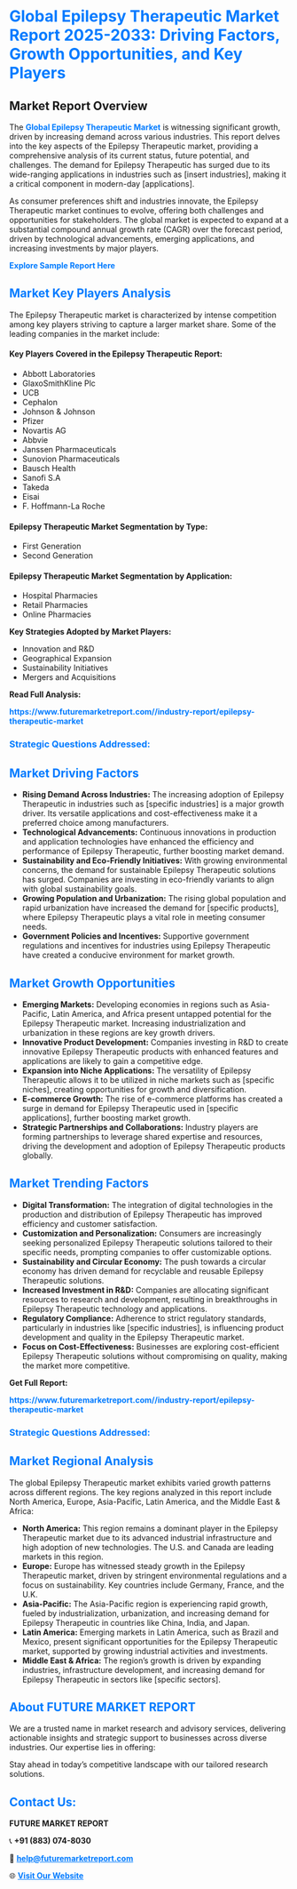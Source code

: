 <h1 style="color: #007BFF;">Global Epilepsy Therapeutic Market Report 2025-2033: Driving Factors, Growth Opportunities, and Key Players</h1>

<section id="overview">
<h2>Market Report Overview</h2>
<p>The <a href="https://www.futuremarketreport.com//industry-report/epilepsy-therapeutic-market" style="color: #007BFF; text-decoration: none;"><strong>Global Epilepsy Therapeutic Market</strong></a> is witnessing significant growth, driven by increasing demand across various industries. This report delves into the key aspects of the Epilepsy Therapeutic market, providing a comprehensive analysis of its current status, future potential, and challenges. The demand for Epilepsy Therapeutic has surged due to its wide-ranging applications in industries such as [insert industries], making it a critical component in modern-day [applications].</p>
<p>As consumer preferences shift and industries innovate, the Epilepsy Therapeutic market continues to evolve, offering both challenges and opportunities for stakeholders. The global market is expected to expand at a substantial compound annual growth rate (CAGR) over the forecast period, driven by technological advancements, emerging applications, and increasing investments by major players.</p>
</section>

<section id="overview">
<p><a href="https://www.futuremarketreport.com//request-sample/reportId=51310" style="color: #007BFF; text-decoration: none;"><strong>Explore Sample Report Here</strong></a></p>
</section>

<section id="key-players">
<h2 style="color: #007BFF;">Market Key Players Analysis</h2>
<p>The Epilepsy Therapeutic market is characterized by intense competition among key players striving to capture a larger market share. Some of the leading companies in the market include:</p>
<h4>Key Players Covered in the Epilepsy Therapeutic Report:</h4>
<ul><li>Abbott Laboratories</li><li>GlaxoSmithKline Plc</li><li>UCB</li><li>Cephalon</li><li>Johnson &amp; Johnson</li><li>Pfizer</li><li>Novartis AG</li><li>Abbvie</li><li>Janssen Pharmaceuticals</li><li>Sunovion Pharmaceuticals</li><li>Bausch Health</li><li>Sanofi S.A</li><li>Takeda</li><li>Eisai</li><li>F. Hoffmann-La Roche</li></ul>
<h4>Epilepsy Therapeutic Market Segmentation by Type:</h4>
<ul><li>First Generation</li><li>Second Generation</li></ul>

<h4>Epilepsy Therapeutic Market Segmentation by Application:</h4>
<ul><li>Hospital Pharmacies</li><li>Retail Pharmacies</li><li>Online Pharmacies</li></ul>
<p><strong>Key Strategies Adopted by Market Players:</strong></p>
<ul>
<li>Innovation and R&D</li>
<li>Geographical Expansion</li>
<li>Sustainability Initiatives</li>
<li>Mergers and Acquisitions</li>
</ul>
</section>

<section>
<p><strong>Read Full Analysis: </strong></p><a href="https://www.futuremarketreport.com//industry-report/epilepsy-therapeutic-market" style="color: #007BFF; text-decoration: none;"><strong>https://www.futuremarketreport.com//industry-report/epilepsy-therapeutic-market</strong></a>
<h3 style="color: #007BFF;">Strategic Questions Addressed:</h3>
</section>

<section id="driving-factors">
<h2 style="color: #007BFF;">Market Driving Factors</h2>
<ul>
<li><strong>Rising Demand Across Industries:</strong> The increasing adoption of Epilepsy Therapeutic in industries such as [specific industries] is a major growth driver. Its versatile applications and cost-effectiveness make it a preferred choice among manufacturers.</li>
<li><strong>Technological Advancements:</strong> Continuous innovations in production and application technologies have enhanced the efficiency and performance of Epilepsy Therapeutic, further boosting market demand.</li>
<li><strong>Sustainability and Eco-Friendly Initiatives:</strong> With growing environmental concerns, the demand for sustainable Epilepsy Therapeutic solutions has surged. Companies are investing in eco-friendly variants to align with global sustainability goals.</li>
<li><strong>Growing Population and Urbanization:</strong> The rising global population and rapid urbanization have increased the demand for [specific products], where Epilepsy Therapeutic plays a vital role in meeting consumer needs.</li>
<li><strong>Government Policies and Incentives:</strong> Supportive government regulations and incentives for industries using Epilepsy Therapeutic have created a conducive environment for market growth.</li>
</ul>
</section>

<section id="growth-opportunities">
<h2 style="color: #007BFF;">Market Growth Opportunities</h2>
<ul>
<li><strong>Emerging Markets:</strong> Developing economies in regions such as Asia-Pacific, Latin America, and Africa present untapped potential for the Epilepsy Therapeutic market. Increasing industrialization and urbanization in these regions are key growth drivers.</li>
<li><strong>Innovative Product Development:</strong> Companies investing in R&D to create innovative Epilepsy Therapeutic products with enhanced features and applications are likely to gain a competitive edge.</li>
<li><strong>Expansion into Niche Applications:</strong> The versatility of Epilepsy Therapeutic allows it to be utilized in niche markets such as [specific niches], creating opportunities for growth and diversification.</li>
<li><strong>E-commerce Growth:</strong> The rise of e-commerce platforms has created a surge in demand for Epilepsy Therapeutic used in [specific applications], further boosting market growth.</li>
<li><strong>Strategic Partnerships and Collaborations:</strong> Industry players are forming partnerships to leverage shared expertise and resources, driving the development and adoption of Epilepsy Therapeutic products globally.</li>
</ul>
</section>

<section id="trending-factors">
<h2 style="color: #007BFF;">Market Trending Factors</h2>
<ul>
<li><strong>Digital Transformation:</strong> The integration of digital technologies in the production and distribution of Epilepsy Therapeutic has improved efficiency and customer satisfaction.</li>
<li><strong>Customization and Personalization:</strong> Consumers are increasingly seeking personalized Epilepsy Therapeutic solutions tailored to their specific needs, prompting companies to offer customizable options.</li>
<li><strong>Sustainability and Circular Economy:</strong> The push towards a circular economy has driven demand for recyclable and reusable Epilepsy Therapeutic solutions.</li>
<li><strong>Increased Investment in R&D:</strong> Companies are allocating significant resources to research and development, resulting in breakthroughs in Epilepsy Therapeutic technology and applications.</li>
<li><strong>Regulatory Compliance:</strong> Adherence to strict regulatory standards, particularly in industries like [specific industries], is influencing product development and quality in the Epilepsy Therapeutic market.</li>
<li><strong>Focus on Cost-Effectiveness:</strong> Businesses are exploring cost-efficient Epilepsy Therapeutic solutions without compromising on quality, making the market more competitive.</li>
</ul>
</section>

<section>
<p><strong>Get Full Report: </strong></p><a href="https://www.futuremarketreport.com//industry-report/epilepsy-therapeutic-market" style="color: #007BFF; text-decoration: none;"><strong>https://www.futuremarketreport.com//industry-report/epilepsy-therapeutic-market</strong></a>
<h3 style="color: #007BFF;">Strategic Questions Addressed:</h3>
</section>


<section id="regional-analysis">
<h2 style="color: #007BFF;">Market Regional Analysis</h2>
<p>The global Epilepsy Therapeutic market exhibits varied growth patterns across different regions. The key regions analyzed in this report include North America, Europe, Asia-Pacific, Latin America, and the Middle East & Africa:</p>
<ul>
<li><strong>North America:</strong> This region remains a dominant player in the Epilepsy Therapeutic market due to its advanced industrial infrastructure and high adoption of new technologies. The U.S. and Canada are leading markets in this region.</li>
<li><strong>Europe:</strong> Europe has witnessed steady growth in the Epilepsy Therapeutic market, driven by stringent environmental regulations and a focus on sustainability. Key countries include Germany, France, and the U.K.</li>
<li><strong>Asia-Pacific:</strong> The Asia-Pacific region is experiencing rapid growth, fueled by industrialization, urbanization, and increasing demand for Epilepsy Therapeutic in countries like China, India, and Japan.</li>
<li><strong>Latin America:</strong> Emerging markets in Latin America, such as Brazil and Mexico, present significant opportunities for the Epilepsy Therapeutic market, supported by growing industrial activities and investments.</li>
<li><strong>Middle East & Africa:</strong> The region’s growth is driven by expanding industries, infrastructure development, and increasing demand for Epilepsy Therapeutic in sectors like [specific sectors].</li>
</ul>
</section>

<footer>
<h2 style="color: #007BFF;">About FUTURE MARKET REPORT</h2>
<p>We are a trusted name in market research and advisory services, delivering actionable insights and strategic support to businesses across diverse industries. Our expertise lies in offering:</p>

<p>Stay ahead in today’s competitive landscape with our tailored research solutions.</p>

<h2 style="color: #007BFF;">Contact Us:</h2>
<p><strong>FUTURE MARKET REPORT</strong></p>
<p>📞 <strong>+91 (883) 074-8030</strong></p>
<p>📧 <strong><a href="mailto:help@futuremarketreport.com" style="color: #007BFF;">help@futuremarketreport.com</a></strong></p>
<p>🌐 <strong><a href="https://www.futuremarketreport.com/" style="color: #007BFF;">Visit Our Website</a></strong></p>
</footer>